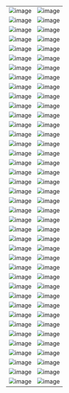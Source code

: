 |  |  |
| ---- | ---- |
| ![image](./02defe7b1c6c865dd3266504c6caad5494406550.jpg) | ![image](./0b5c880a838137772aee1fb0009ad36e372d1949.jpg) |
| ![image](./0c3a355f12323cca262070014d010a5be80c7fb0.jpg) | ![image](./1269140.jpg) |
| ![image](./1304712.jpg) | ![image](./1325428.jpeg) |
| ![image](./1381116.png) | ![image](./13e45bbd152e33acf6efa2da9fda26aa4cd8fe68_waifu2x_art_noise1_scale.png) |
| ![image](./1501248bd70e547ae8157d4be111111be5d24473.jpg) | ![image](./1a554c18b70ab37939086660e5620fc229233b6e_waifu2x_art_noise1_scale.png) |
| ![image](./1b65bc08bbd34367fda3678656eb07d2b3aa8e3c.jpg) | ![image](./22694467e42824023d88157889bbf88468874237.jpg) |
| ![image](./232be0e5cd2fe6811f8f393ddaa4cbe2a6170c20.jpg) | ![image](./30afa2a0f9e2fd1b8402945d1fd34467bb9ccd92.jpg) |
| ![image](./39ed4016aeb7e942c20c4d3b8b0a0ee25d05311d.jpg) | ![image](./4627467f6858102afba519687b97d0accb2f0fa7.jpg) |
| ![image](./47a91245166d810537d3bf9bfc0e7ce2e9b4d8a0.jpg) | ![image](./519f22d8f7a834fcb2d772b1d2aa9dcba988f46a.jpg) |
| ![image](./5c23bcba0b0530194643a39f95fcab35fcc390b8.jpeg) | ![image](./5f6b24f9ff5cdd577a93ed11655244ca951f3b8c.jpg) |
| ![image](./67d2d377c18d85cadfaa3d7f0e7cb142c7cb196f.jpg) | ![image](./6903536.jpg) |
| ![image](./6903537.jpg) | ![image](./6903576.jpg) |
| ![image](./7ec07b15f8b6bfeff8c5d631febf539c96198e33.jpg) | ![image](./81e80730d65b046a521ff17570ca722d3d5c762c.jpg) |
| ![image](./8927ddb83571413a0ae04a7aa9f361af1ae26380.png) | ![image](./909293.jpg) |
| ![image](./9111625.png) | ![image](./935892.png) |
| ![image](./93d6ba4eb94207596e30f5aedc6264f7bff2c94b.jpg) | ![image](./942dce840fe8c6038d1440cc724783480f7c92a5.jpg) |
| ![image](./C99xU9B.png) | ![image](./GGv9MvZaUAA_xuc.jpg) |
| ![image](./OMfCZI4.png) | ![image](./QNmNPJ7.png) |
| ![image](./SNOW_TEASER_THUMB.jpg) | ![image](./Ym4Y1kt.png) |
| ![image](./a_bird_flying_over_a_beach.jpg) | ![image](./a_building_with_trees_and_stars_in_the_sky.jpg) |
| ![image](./a_dock_with_trees_and_a_blue_railing.jpg) | ![image](./a_lighthouse_with_a_large_cloud_of_pink_clouds.jpg) |
| ![image](./ac33093c868450814ccf61207eef6717056ad0c3_waifu2x_art_noise1_scale.png) | ![image](./astronaut-nord.png) |
| ![image](./australia.jpg) | ![image](./b3ede4fd0664c795f3def5172389d792c84a26a4.jpg) |
| ![image](./b598222cf86e4471ef7f62eafe491481447a6c86.png) | ![image](./b5OZbEQ.png) |
| ![image](./b634d1bc97569671811ec0cb8447613f388a931a_waifu2x_noise1_scale2x.png) | ![image](./bd31a10b392b05152b325ca39e44923067733fd0.jpg) |
| ![image](./cf13c2cb2d8a01c7c1447e5b126b6735cf5ec73f.png) | ![image](./d3DJ97Q.png) |
| ![image](./dafe6e427a59c7bb4263d08043f5183062fa785d.jpg) | ![image](./e07e3ab11afa52f25fa4d9a00970db5f4abf1418_waifu2x_art_noise1_scale.png) |
| ![image](./ec5e0463ab7dce7e5e5a8631993ccb39c3aef94e.jpg) | ![image](./ed624a787de7b112ec01772368101b4edaef0788_waifu2x_art_noise1_scale.png) |
| ![image](./f133b12118eec6bf65e15f96b9b37d9c5b905e6e.jpg) | ![image](./gIuxrPu.png) |
| ![image](./lofi_waifu2x_noise2_scale2x.png) | ![image](./nUvBnij.png) |
| ![image](./nier%20replicant%20wallpaper%201%20-%20without%20logo.png) | ![image](./p7FK8Xw.png) |
| ![image](./retro_market.png) | ![image](./tumblr_202604c276913e164bbe7f5896582a56_8230165e_2048.jpg) |
| ![image](./tumblr_2048f5ffc0bd9d0f6d80ad66b821aecf_e8428a25_2048.jpg) | ![image](./tumblr_251a8074355f170e19d8b2b60c1d6f68_5d5fbbe6_2048.jpg) |
| ![image](./tumblr_28f6fbb2e6b36a2bd7705283f039913d_ab273c50_2048.jpg) | ![image](./tumblr_5c15b918fe29b8104691f20b03cfe592_642b1f05_2048.jpg) |
| ![image](./tumblr_80ea057c7732831b6bbf088c066d4e58_6601208e_2048.jpg) | ![image](./tumblr_955f8cfab7ab5168dd668290b6dc3149_2c98ef59_2048.jpg) |
| ![image](./vLhQvGR.jpeg) | ![image](./video-games-video-game-art-digital-art-nier-replicant-hd-wallpaper-33cb53ed4dc9fb65bf4682c7f8fb7868.jpg) |
| ![image](./wallhaven-d85m33.png) | ![image](./wallhaven-gwjr9d.jpg) |
| ![image](./wallhaven-jx6lvq.png) | ![image](./wallhaven-qr9w9l.png) |
| ![image](./wallpaper.png) | ![image](./xZcCFT9.png) |
| ![image](./yo4ieev.png) | ![image](./%E5%A4%A9%E4%BA%95%E7%9C%9F%E5%AE%9F%20-%20%F0%9F%8C%BC%20(113657216).png) |
